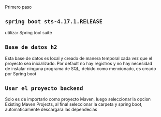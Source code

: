 Primero paso

## `spring boot sts-4.17.1.RELEASE`
utilizar Spring tool suite

## `Base de datos h2`
Esta base de datos es local y creado de manera temporal cada vez que el proyecto sea inicializado.
Por default no hay registros y no hay necesidad de instalar ninguna programa de SQL, debido como mencionado, es creado por Spring boot

## `Usar el proyecto backend`
Solo es de importarlo como proyecto Maven, luego seleccionar la opcion Existing Maven Projects, al final seleccionar la carpeta
y spring boot, automaticamente descargara las dependecias